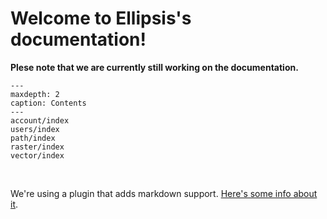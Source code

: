 # Welcome to Ellipsis's documentation!

**Plese note that we are currently still working on the documentation.**

```{toctree}
---
maxdepth: 2
caption: Contents
---
account/index
users/index
path/index
raster/index
vector/index
```

&nbsp;
&nbsp;

We're using a plugin that adds markdown support. [Here's some info about it](https://myst-parser.readthedocs.io/en/latest/syntax/roles-and-directives.html#roles-directives).

